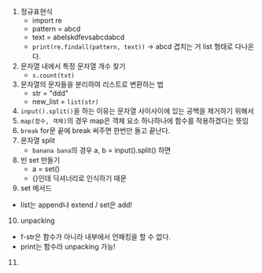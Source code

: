 1. 정규표현식
   - import re
   - pattern = abcd
   - text = abelskdfevsabcdabcd
   - `print(re.findall(pattern, text))` -> abcd 겹치는 거 list 형태로 다나온다.
2. 문자열 내에서 특정 문자열 개수 찾기
   - `s.count(txt)`
3. 문자열의 문자들을 분리하여 리스트로 변환하는 법
   - str = "ddd"
   - new_list = `list(str)`
4. `input().split()`을 하는 이유는 문자열 사이사이에 있는 공백을 제거하기 위해서
5. `map(함수, 객체)`의 경우 map은 객체 요소 하나하나에 함수를 적용하겠다는 뜻임
6. `break` for문 끝에 break 써주면 한번만 돌고 끝난다.
7. 문자열 split
   - `banana bana`의 경우 a, b = input().split() 하면 
8. 빈 set 만들기
   - a = set()
   - {}인데 딕셔너리로 인식하기 때문
9.  set 메서드
   - list는 append나 extend / set은 add!
10. unpacking
   - f-str은 함수가 아니라 내부에서 언패킹을 할 수 없다. 
   - print는 함수라 unpacking 가능!
11. 
